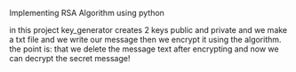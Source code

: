 Implementing RSA Algorithm using python

in this project key_generator creates 2 keys public and private and we make a txt file and we write our message then we encrypt it using the algorithm.
the point is: that we delete the message text after encrypting and now we can decrypt the secret message!
